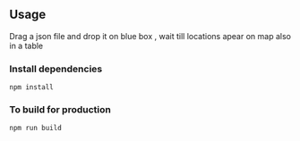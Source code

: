 ## Usage

Drag a json file and drop it on blue box , wait till locations apear on map also in a table

### Install dependencies

```
npm install
```

### To build for production

```
npm run build
```
